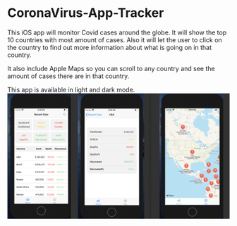 # CoronaVirus-App-Tracker

This iOS app will monitor Covid cases around the globe. It will show the top 10 countries with most amount of cases. Also it will let the user to click on the country to find out more information about what is going on in that country. 

It also include Apple Maps so you can scroll to any country and see the amount of cases there are in that country.

This app is available in light and dark mode.
![Demo](https://github.com/JaimeGoB/CoronaVirus-App-Tracker/blob/master/Demo.png)
